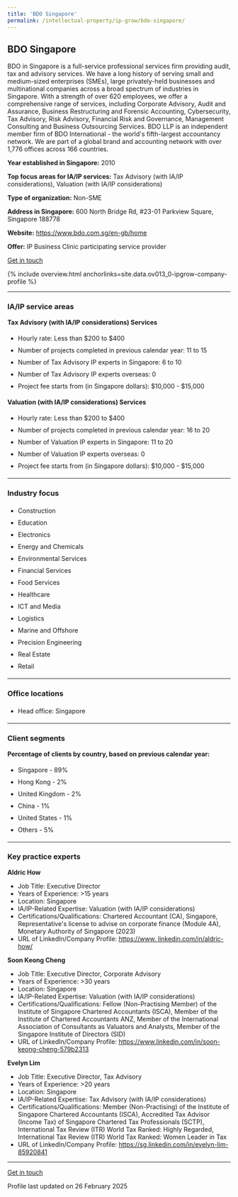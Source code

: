 ```yaml
---
title: 'BDO Singapore'
permalink: /intellectual-property/ip-grow/bdo-singapore/
---
```


## BDO Singapore

BDO in Singapore is a full-service professional services firm providing audit, tax and advisory services. We have a long history of serving small and medium-sized enterprises (SMEs), large privately-held businesses and multinational companies across a broad spectrum of industries in Singapore. With a strength of over 620 employees, we offer a comprehensive range of services, including Corporate Advisory, Audit and Assurance, Business Restructuring and Forensic Accounting, Cybersecurity, Tax Advisory, Risk Advisory, Financial Risk and Governance, Management Consulting and Business Outsourcing Services. BDO LLP is an independent member firm of BDO International - the world's fifth-largest accountancy network. We are part of a global brand and accounting network with over 1,776 offices across 166 countries.

<b>Year established in Singapore:</b> 2010

<b>Top focus areas for IA/IP services:</b> Tax Advisory (with IA/IP considerations), Valuation (with IA/IP considerations)

<b>Type of organization:</b> Non-SME

<b>Address in Singapore:</b> 600 North Bridge Rd, #23-01 Parkview Square, Singapore 188778

<b>Website:</b> <a href='https://www.bdo.com.sg/en-gb/home'>https://www.bdo.com.sg/en-gb/home</a>

<b>Offer:</b> IP Business Clinic participating service provider

<a class='btn' href='https://form.gov.sg/67d7dc610e66d2c498d5989d' target='_blank' rel='noopener'>Get in touch</a>

{% include overview.html anchorlinks=site.data.ov013_0-ipgrow-company-profile %}

---
<a name='ip-related-service-areas'></a>
### IA/IP service areas

**Tax Advisory (with IA/IP considerations) Services**

<ul>
<li style='line-height: 27px; margin: 0px 0px !important'>Hourly rate:  Less than $200 to $400</li>
<li style='line-height: 27px; margin: 0px 0px !important'>Number of projects completed in previous calendar year: 11 to 15</li>
<li style='line-height: 27px; margin: 0px 0px !important'>Number of Tax Advisory IP experts in Singapore: 6 to 10</li>
<li style='line-height: 27px; margin: 0px 0px !important'>Number of Tax Advisory IP experts overseas: 0</li>
<li style='line-height: 27px; margin: 0px 0px !important'>Project fee starts from (in Singapore dollars):  $10,000 - $15,000</li>
</ul>

**Valuation (with IA/IP considerations) Services**

<ul>
<li style='line-height: 27px; margin: 0px 0px !important'>Hourly rate:  Less than $200 to $400</li>
<li style='line-height: 27px; margin: 0px 0px !important'>Number of projects completed in previous calendar year: 16 to 20</li>
<li style='line-height: 27px; margin: 0px 0px !important'>Number of Valuation IP experts in Singapore: 11 to 20</li>
<li style='line-height: 27px; margin: 0px 0px !important'>Number of Valuation IP experts overseas: 0</li>
<li style='line-height: 27px; margin: 0px 0px !important'>Project fee starts from (in Singapore dollars):  $10,000 - $15,000</li>
</ul>

---
<a name='industry-focus'></a>
### Industry focus

<ul><li style='line-height: 27px; margin: 0px 0px !important'> Construction</li><li style='line-height: 27px; margin: 0px 0px !important'>Education</li><li style='line-height: 27px; margin: 0px 0px !important'>Electronics</li><li style='line-height: 27px; margin: 0px 0px !important'>Energy and Chemicals</li><li style='line-height: 27px; margin: 0px 0px !important'>Environmental Services</li><li style='line-height: 27px; margin: 0px 0px !important'>Financial Services</li><li style='line-height: 27px; margin: 0px 0px !important'>Food Services</li><li style='line-height: 27px; margin: 0px 0px !important'>Healthcare</li><li style='line-height: 27px; margin: 0px 0px !important'>ICT and Media</li><li style='line-height: 27px; margin: 0px 0px !important'>Logistics</li><li style='line-height: 27px; margin: 0px 0px !important'>Marine and Offshore</li><li style='line-height: 27px; margin: 0px 0px !important'>Precision Engineering</li><li style='line-height: 27px; margin: 0px 0px !important'>Real Estate</li><li style='line-height: 27px; margin: 0px 0px !important'>Retail</li></ul>

---
<a name='office-locations'></a>
### Office locations

<ul><li style='line-height: 27px; margin: 0px 0px !important'> Head office: Singapore</li></ul>

---
<a name='client-segments'></a>
### Client segments

**Percentage of clients by country, based on previous calendar year:**

<ul><li style='line-height: 27px; margin: 0px 0px !important'> Singapore - 89%	</li><li style='line-height: 27px; margin: 0px 0px !important'>Hong Kong - 2%	</li><li style='line-height: 27px; margin: 0px 0px !important'>United Kingdom - 2%	</li><li style='line-height: 27px; margin: 0px 0px !important'>China - 1%</li><li style='line-height: 27px; margin: 0px 0px !important'>United States - 1%	</li><li style='line-height: 27px; margin: 0px 0px !important'>Others - 5%</li></ul>

---
<a name='key-practice-experts'></a>
### Key practice experts

**Aldric How**

- Job Title: Executive Director
- Years of Experience: >15 years
- Location: Singapore
- IA/IP-Related Expertise: Valuation (with IA/IP considerations)
- Certifications/Qualifications: Chartered Accountant (CA), Singapore, Representative's license to advise on corporate finance (Module 4A), Monetary Authority of Singapore (2023)
- URL of LinkedIn/Company Profile: <a href="https://www. linkedin.com/in/aldric-how/" target="_blank" rel="noopener">https://www. linkedin.com/in/aldric-how/</a>


**Soon Keong Cheng**

- Job Title: Executive Director, Corporate Advisory
- Years of Experience: >30 years
- Location: Singapore
- IA/IP-Related Expertise: Valuation (with IA/IP considerations)
- Certifications/Qualifications: Fellow (Non-Practising Member) of the Institute of Singapore Chartered Accountants (ISCA), Member of the Institute of Chartered Accountants ANZ, Member of the International Association of Consultants as Valuators and Analysts, Member of the Singapore Institute of Directors (SID)
- URL of LinkedIn/Company Profile: <a href="https://www.linkedin.com/in/soon-keong-cheng-579b2313" target="_blank" rel="noopener">https://www.linkedin.com/in/soon-keong-cheng-579b2313</a>

**Evelyn Lim**

- Job Title: Executive Director, Tax Advisory
- Years of Experience: >20 years
- Location: Singapore
- IA/IP-Related Expertise: Tax Advisory (with IA/IP considerations)
- Certifications/Qualifications: Member (Non-Practising) of the Institute of Singapore Chartered Accountants (ISCA), Accredited Tax Advisor (Income Tax) of Singapore Chartered Tax Professionals (SCTP), International Tax Review (ITR) World Tax Ranked: Highly Regarded, International Tax Review (ITR) World Tax Ranked: Women Leader in Tax
- URL of LinkedIn/Company Profile: <a href="https://sg.linkedin.com/in/evelyn-lim-85920841" target="_blank" rel="noopener">https://sg.linkedin.com/in/evelyn-lim-85920841</a>

---
<p>
<a class='btn' href='https://form.gov.sg/67d7dc610e66d2c498d5989d' target='_blank' rel='noopener'>Get in touch</a>
</p>
Profile last updated on 26 February 2025
